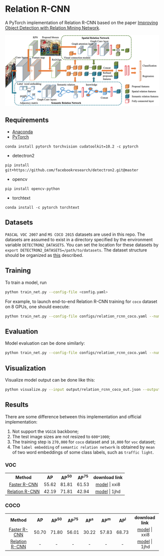 # Relation R-CNN
A PyTorch implementation of Relation R-CNN based on the paper [Improving Object Detection with Relation Mining Network]().

![Network Architecture image from the paper](structure.png)

## Requirements
- [Anaconda](https://www.anaconda.com/download/)
- [PyTorch](https://pytorch.org)
```
conda install pytorch torchvision cudatoolkit=10.2 -c pytorch
```
- detectron2
```
pip install git+https://github.com/facebookresearch/detectron2.git@master
```
- opencv
```
pip install opencv-python
```
- torchtext
```
conda install -c pytorch torchtext
```

## Datasets
`PASCAL VOC 2007` and `MS COCO 2015` datasets are used in this repo. The datasets are assumed to exist in a directory 
specified by the environment variable `DETECTRON2_DATASETS`. You can set the location for these datasets by 
`export DETECTRON2_DATASETS=/path/to/datasets`. The dataset structure should be organized as 
[this](https://github.com/facebookresearch/detectron2/tree/master/datasets) described.

## Training
To train a model, run
```bash
python train_net.py --config-file <config.yaml>
```

For example, to launch end-to-end Relation R-CNN training for `coco` dataset on 8 GPUs, one should execute:
```bash
python train_net.py --config-file configs/relation_rcnn_coco.yaml --num-gpus 8
```

## Evaluation
Model evaluation can be done similarly:
```bash
python train_net.py --config-file configs/relation_rcnn_coco.yaml --num-gpus 8 --eval-only MODEL.WEIGHTS epochs/model.pth
```

## Visualization
Visualize model output can be done like this:
```bash
python visualize.py --input output/relation_rcnn_coco_out.json --output results --dataset coco_2014_minival
```

## Results
There are some difference between this implementation and official implementation:
1. Not support the `VGG16` backbone;
2. The test image sizes are not resized to `600*1000`;
3. The training step is `270,000` for `coco` dataset and `18,000` for `voc` dataset;
4. The `label embedding` of `semantic relation network` is obtained by `mean` of two word embeddings
 of some class labels, such as `traffic light`. 

### VOC
<table>
	<tbody>
		<th>Method</th>
		<th>AP</th>
		<th>AP<sup>50</sup></th>
		<th>AP<sup>75</sup></th>
		<th>download link</th>
		<tr>
			<td align="center"><a href="configs/faster_rcnn_voc.yaml">Faster R-CNN</a></td>
			<td align="center">55.62</td>
			<td align="center">81.81</td>
			<td align="center">61.53</td>
			<td align="center"><a href="https://pan.baidu.com/s/1jP7zWezVPBZWx_9LjJCgWg">model</a>&nbsp;|&nbsp;xxi8</td>
		</tr>
		<tr>
			<td align="center"><a href="configs/relation_rcnn_voc.yaml">Relation R-CNN</a></td>
			<td align="center">42.19</td>
			<td align="center">71.81</td>
			<td align="center">42.94</td>
			<td align="center"><a href="https://pan.baidu.com/s/1BeGS7gckGAczd1euB55EFA">model</a>&nbsp;|&nbsp;1jhd</td>
		</tr>
	</tbody>
</table>

### COCO
<table>
	<tbody>
		<th>Method</th>
		<th>AP</th>
		<th>AP<sup>50</sup></th>
		<th>AP<sup>75</sup></th>
		<th>AP<sup>s</sup></th>
		<th>AP<sup>m</sup></th>
		<th>AP<sup>l</sup></th>
		<th>download link</th>
		<tr>
			<td align="center"><a href="configs/faster_rcnn_coco.yaml">Faster R-CNN</a></td>
			<td align="center">50.70</td>
			<td align="center">71.80</td>
			<td align="center">56.01</td>
		    <td align="center">30.22</td>
			<td align="center">57.83</td>
			<td align="center">68.73</td>
			<td align="center"><a href="https://pan.baidu.com/s/1jP7zWezVPBZWx_9LjJCgWg">model</a>&nbsp;|&nbsp;xxi8</td>
		</tr>
		<tr>
			<td align="center"><a href="configs/relation_rcnn_coco.yaml">Relation R-CNN</a></td>
			<td align="center">-</td>
			<td align="center">-</td>
			<td align="center">-</td>
			<td align="center">-</td>
			<td align="center">-</td>
			<td align="center">-</td>
			<td align="center"><a href="https://pan.baidu.com/s/1BeGS7gckGAczd1euB55EFA">model</a>&nbsp;|&nbsp;1jhd</td>
		</tr>
	</tbody>
</table>
